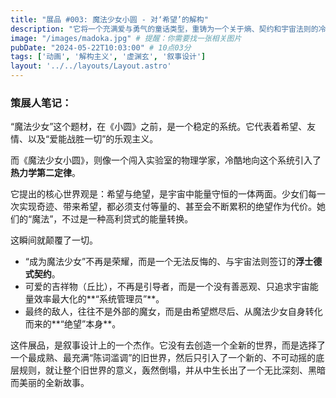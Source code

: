 ```yaml
---
title: "展品 #003: 魔法少女小圆 - 对‘希望’的解构"
description: "它将一个充满爱与勇气的童话类型，重铸为一个关于熵、契约和宇宙法则的冷酷悲剧。一部颠覆了‘魔法少女’这个概念本身的元叙事作品。"
image: "/images/madoka.jpg" # 提醒：你需要找一张相关图片
pubDate: "2024-05-22T10:03:00" # 10点03分
tags: ['动画', '解构主义', '虚渊玄', '叙事设计']
layout: '../../layouts/Layout.astro'
---
```


### 策展人笔记：

“魔法少女”这个题材，在《小圆》之前，是一个稳定的系统。它代表着希望、友情、以及“爱能战胜一切”的乐观主义。

而《魔法少女小圆》，则像一个闯入实验室的物理学家，冷酷地向这个系统引入了**热力学第二定律**。

它提出的核心世界观是：希望与绝望，是宇宙中能量守恒的一体两面。少女们每一次实现奇迹、带来希望，都必须支付等量的、甚至会不断累积的绝望作为代价。她们的“魔法”，不过是一种高利贷式的能量转换。

这瞬间就颠覆了一切。

*   “成为魔法少女”不再是荣耀，而是一个无法反悔的、与宇宙法则签订的**浮士德式契约**。
*   可爱的吉祥物（丘比），不再是引导者，而是一个没有善恶观、只追求宇宙能量效率最大化的**“系统管理员”**。
*   最终的敌人，往往不是外部的魔女，而是由希望燃尽后、从魔法少女自身转化而来的**“绝望”本身**。

这件展品，是叙事设计上的一个杰作。它没有去创造一个全新的世界，而是选择了一个最成熟、最充满“陈词滥调”的旧世界，然后只引入了一个新的、不可动摇的底层规则，就让整个旧世界的意义，轰然倒塌，并从中生长出了一个无比深刻、黑暗而美丽的全新故事。